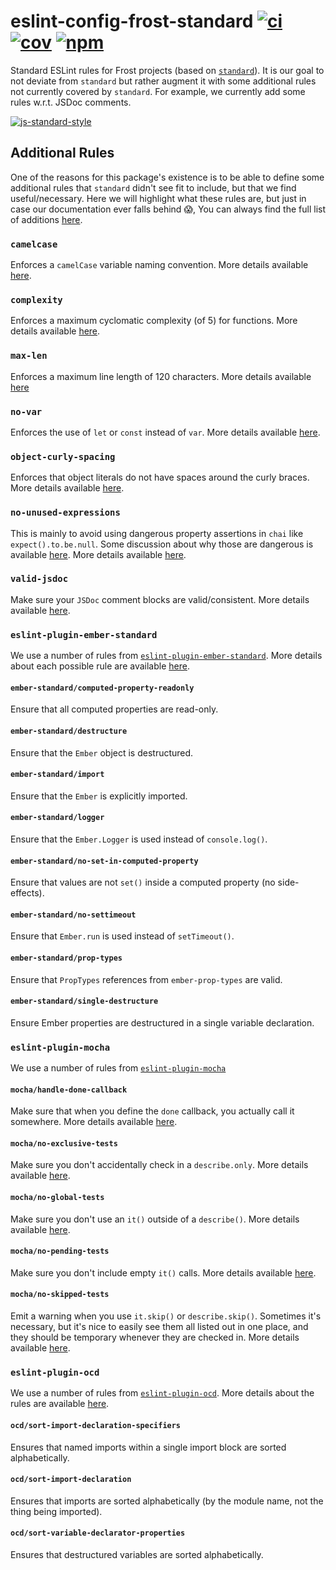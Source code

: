 [ci-img]: https://travis-ci.org/ciena-frost/eslint-config-frost-standard.svg "Travis CI Build Status"
[ci-url]: https://travis-ci.org/ciena-frost/eslint-config-frost-standard

[cov-img]: https://coveralls.io/repos/github/ciena-frost/eslint-config-frost-standard/badge.svg?branch=master
[cov-url]: https://coveralls.io/github/ciena-frost/eslint-config-frost-standard

[npm-img]: https://img.shields.io/npm/v/eslint-config-frost-standard.svg "NPM Version"
[npm-url]: https://www.npmjs.com/package/eslint-config-frost-standard

# eslint-config-frost-standard [![ci][ci-img]][ci-url] [![cov][cov-img]][cov-url] [![npm][npm-img]][npm-url]

Standard ESLint rules for Frost projects (based on [`standard`](https://github.com/feross/standard)).
It is our goal to not deviate from `standard` but rather augment it with some additional rules not currently covered
by `standard`. For example, we currently add some rules w.r.t. JSDoc comments.

[![js-standard-style](https://cdn.rawgit.com/feross/standard/master/badge.svg)](https://github.com/feross/standard)

## Additional Rules

One of the reasons for this package's existence is to be able to define some additional rules that `standard`
didn't see fit to include, but that we find useful/necessary. Here we will highlight what these rules are, but just
in case our documentation ever falls behind :scream:, You can always find the full list of additions [here](index.js).

### `camelcase`
Enforces a `camelCase` variable naming convention. More details available
[here](http://eslint.org/docs/rules/camelcase).

### `complexity`
Enforces a maximum cyclomatic complexity (of 5) for functions. More details available [here](http://eslint.org/docs/rules/complexity).

### `max-len`
Enforces a maximum line length of 120 characters. More details available [here](http://eslint.org/docs/rules/max-len)

### `no-var`
Enforces the use of `let` or `const` instead of `var`. More details available
[here](http://eslint.org/docs/rules/no-var).

### `object-curly-spacing`
Enforces that object literals do not have spaces around the curly braces. More details available
[here](http://eslint.org/docs/rules/object-curly-spacing).

### `no-unused-expressions`
This is mainly to avoid using dangerous property assertions in `chai` like `expect().to.be.null`. Some discussion
about why those are dangerous is available [here](https://github.com/chaijs/chai/issues/726).
More details available [here](http://eslint.org/docs/rules/no-unused-expressions).

### `valid-jsdoc`
Make sure your `JSDoc` comment blocks are valid/consistent. More details available
[here](http://eslint.org/docs/rules/valid-jsdoc).

### `eslint-plugin-ember-standard`
We use a number of rules from
[`eslint-plugin-ember-standard`](https://github.com/ciena-blueplanet/eslint-plugin-ember-standard). More details
about each possible rule are available
[here](https://github.com/ciena-blueplanet/eslint-plugin-ember-standard/tree/master#rules).

#### `ember-standard/computed-property-readonly`
Ensure that all computed properties are read-only.

#### `ember-standard/destructure`
Ensure that the `Ember` object is destructured.

#### `ember-standard/import`
Ensure that the `Ember` is explicitly imported.

#### `ember-standard/logger`
Ensure that the `Ember.Logger` is used instead of `console.log()`.

#### `ember-standard/no-set-in-computed-property`
Ensure that values are not `set()` inside a computed property (no side-effects).

#### `ember-standard/no-settimeout`
Ensure that `Ember.run` is used instead of `setTimeout()`.

#### `ember-standard/prop-types`
Ensure that `PropTypes` references from `ember-prop-types` are valid.

#### `ember-standard/single-destructure`
Ensure Ember properties are destructured in a single variable declaration.

### `eslint-plugin-mocha`
We use a number of rules from [`eslint-plugin-mocha`](https://github.com/lo1tuma/eslint-plugin-mocha)

#### `mocha/handle-done-callback`
Make sure that when you define the `done` callback, you actually call it somewhere. More details available [here](https://github.com/lo1tuma/eslint-plugin-mocha/blob/master/docs/rules/handle-done-callback.md).

#### `mocha/no-exclusive-tests`
Make sure you don't accidentally check in a `describe.only`. More details available [here](https://github.com/lo1tuma/eslint-plugin-mocha/blob/master/docs/rules/no-exclusive-tests.md).

#### `mocha/no-global-tests`
Make sure you don't use an `it()` outside of a `describe()`. More details available [here](https://github.com/lo1tuma/eslint-plugin-mocha/blob/master/docs/rules/no-global-tests.md).

#### `mocha/no-pending-tests`
Make sure you don't include empty `it()` calls. More details available [here](https://github.com/lo1tuma/eslint-plugin-mocha/blob/master/docs/rules/no-pending-tests.md).

#### `mocha/no-skipped-tests`
Emit a warning when you use `it.skip()` or `describe.skip()`. Sometimes it's necessary, but it's nice to easily see them all listed out in one place, and they should be temporary whenever they are checked in. More details available [here](https://github.com/lo1tuma/eslint-plugin-mocha/blob/master/docs/rules/no-skipped-tests.md).

### `eslint-plugin-ocd`
We use a number of rules from [`eslint-plugin-ocd`](https://github.com/ciena-blueplanet/eslint-plugin-ocd).
More details about the rules are available [here](https://github.com/ciena-blueplanet/eslint-plugin-ocd#rules).

#### `ocd/sort-import-declaration-specifiers`
Ensures that named imports within a single import block are sorted alphabetically.

#### `ocd/sort-import-declaration`
Ensures that imports are sorted alphabetically (by the module name, not the thing being imported).

#### `ocd/sort-variable-declarator-properties`
Ensures that destructured variables are sorted alphabetically.
